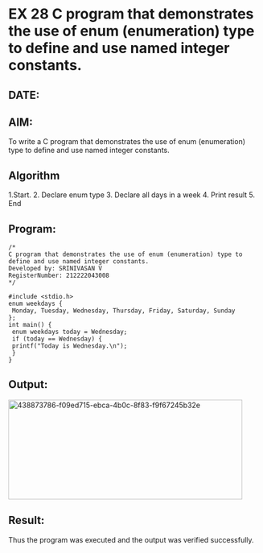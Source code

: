 # EX 28 C program that demonstrates the use of enum (enumeration) type to define and use named integer constants.
## DATE:
## AIM:
To write a C program that demonstrates the use of enum (enumeration) type to define and use named integer constants.

## Algorithm
1.Start. 
2. Declare enum type
3. Declare all days in a week
4. Print result
5. End

## Program:
```
/*
C program that demonstrates the use of enum (enumeration) type to define and use named integer constants.
Developed by: SRINIVASAN V
RegisterNumber: 212222043008  
*/
```
```
#include <stdio.h>
enum weekdays {
 Monday, Tuesday, Wednesday, Thursday, Friday, Saturday, Sunday
};
int main() {
 enum weekdays today = Wednesday;
 if (today == Wednesday) {
 printf("Today is Wednesday.\n");
 }
}
```

## Output:
<img width="465" height="198" alt="438873786-f09ed715-ebca-4b0c-8f83-f9f67245b32e" src="https://github.com/user-attachments/assets/59856f0f-db33-4615-b2fd-31a2dccc0152" />




## Result:
Thus the program was executed and the output was verified successfully.
